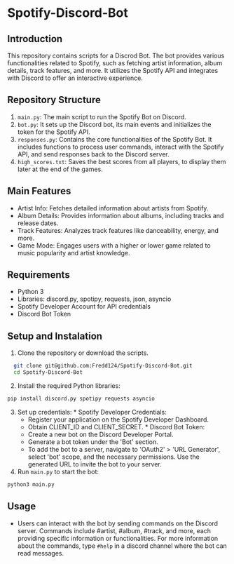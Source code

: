 # Spotify-Discord-Bot

## Introduction
This repository contains scripts for a Discrod Bot. The bot provides various functionalities related to Spotify, such as fetching artist information, album details, track features, and more. It utilizes the Spotify API and integrates with Discord to offer an interactive experience.

## Repository Structure
  1. `main.py`: The main script to run the Spotify Bot on Discord.
  2. `bot.py`: It sets up the Discord bot, its main events and initializes the token for the Spotify API.
  3. `responses.py`: Contains the core functionalities of the Spotify Bot. It includes functions to process user commands, interact with the Spotify API, and send responses back to the Discord server.
  4. `high_scores.txt`: Saves the best scores from all players, to display them later at the end of the games.

## Main Features 
  * Artist Info: Fetches detailed information about artists from Spotify.
  * Album Details: Provides information about albums, including tracks and release dates.
  * Track Features: Analyzes track features like danceability, energy, and more.
  * Game Mode: Engages users with a higher or lower game related to music popularity and artist knowledge.

## Requirements
- Python 3
- Libraries: discord.py, spotipy, requests, json, asyncio
- Spotify Developer Account for API credentials
- Discord Bot Token

## Setup and Instalation
  1. Clone the repository or download the scripts.
   ```bash
     git clone git@github.com:Fredd124/Spotify-Discord-Bot.git
     cd Spotify-Discord-Bot
   ```
  2. Install the required Python libraries:
   ```bash
   pip install discord.py spotipy requests asyncio
   ````
  3. Set up credentials:
    * Spotify Developer Credentials:
      * Register your application on the Spotify Developer Dashboard.
      * Obtain CLIENT_ID and CLIENT_SECRET.
    * Discord Bot Token:
      * Create a new bot on the Discord Developer Portal.
      * Generate a bot token under the 'Bot' section.
      * To add the bot to a server, navigate to 'OAuth2' > 'URL Generator', select 'bot' scope, and the necessary permissions. Use the generated URL to invite the bot to your server.
  4. Run `main.py` to start the bot:
   ```bash
   python3 main.py
   ```
## Usage
  * Users can interact with the bot by sending commands on the Discord server. Commands include #artist, #album, #track, and more, each providing specific information or functionalities. For more information about the commands, type `#help` in a discord channel where the bot can read messages.
     
